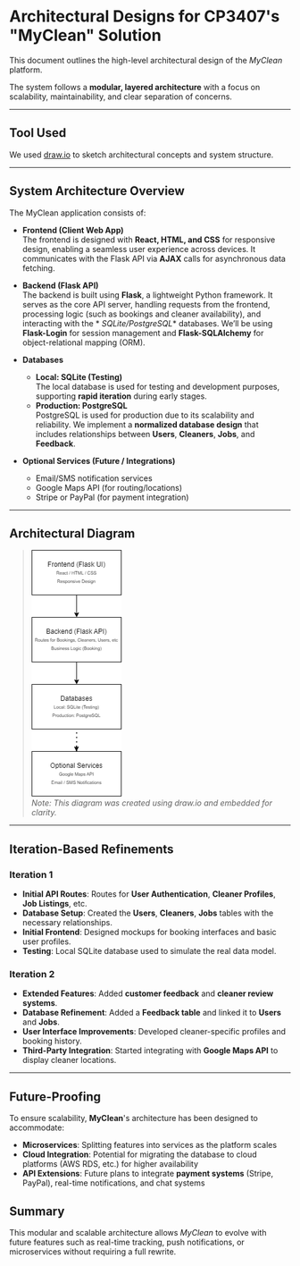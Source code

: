 # Architectural Designs for CP3407's "MyClean" Solution

This document outlines the high-level architectural design of the *MyClean* platform.

The system follows a **modular, layered architecture** with a focus on scalability, maintainability, and clear
separation of concerns.

---

## Tool Used

We used [draw.io](https://app.diagrams.net/) to sketch architectural concepts and system structure.

---

## System Architecture Overview

The MyClean application consists of:

- **Frontend (Client Web App)**  
  The frontend is designed with **React, HTML, and CSS** for responsive design, enabling a seamless user experience
  across devices. It communicates with the Flask API via **AJAX** calls for asynchronous data fetching.


- **Backend (Flask API)**  
  The backend is built using **Flask**, a lightweight Python framework. It serves as the core API server, handling
  requests from the frontend, processing logic (such as bookings and cleaner availability), and interacting with the *
  *SQLite/PostgreSQL** databases. We’ll be using **Flask-Login** for session management and **Flask-SQLAlchemy** for
  object-relational mapping (ORM).


- **Databases**
    - **Local: SQLite (Testing)**  
      The local database is used for testing and development purposes, supporting **rapid iteration** during early
      stages.
    - **Production: PostgreSQL**  
      PostgreSQL is used for production due to its scalability and reliability. We implement a **normalized database
      design** that includes relationships between **Users**, **Cleaners**, **Jobs**, and **Feedback**.


- **Optional Services (Future / Integrations)**
    - Email/SMS notification services
    - Google Maps API (for routing/locations)
    - Stripe or PayPal (for payment integration)

---

## Architectural Diagram

> ![MyClean Architectural Diagram](/iterations/images/architectural_diagram_v2.drawio.png)  
*Note: This diagram was created using draw.io and embedded for clarity.*

---

## Iteration-Based Refinements

### Iteration 1

- **Initial API Routes**: Routes for **User Authentication**, **Cleaner Profiles**, **Job Listings**, etc.
- **Database Setup**: Created the **Users**, **Cleaners**, **Jobs** tables with the necessary relationships.
- **Initial Frontend**: Designed mockups for booking interfaces and basic user profiles.
- **Testing**: Local SQLite database used to simulate the real data model.

### Iteration 2

- **Extended Features**: Added **customer feedback** and **cleaner review systems**.
- **Database Refinement**: Added a **Feedback table** and linked it to **Users** and **Jobs**.
- **User Interface Improvements**: Developed cleaner-specific profiles and booking history.
- **Third-Party Integration**: Started integrating with **Google Maps API** to display cleaner locations.

---

## Future-Proofing

To ensure scalability, **MyClean**'s architecture has been designed to accommodate:

- **Microservices**: Splitting features into services as the platform scales
- **Cloud Integration**: Potential for migrating the database to cloud platforms (AWS RDS, etc.) for higher availability
- **API Extensions**: Future plans to integrate **payment systems** (Stripe, PayPal), real-time notifications, and chat
  systems

## Summary

This modular and scalable architecture allows *MyClean* to evolve with future features such as real-time tracking, push
notifications, or microservices without requiring a full rewrite.
